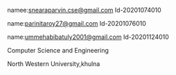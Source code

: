 
namee:snearaparvin.cse@gmail.com
Id-20201074010

name:parinitaroy27@gmail.com
Id-20201076010

name:ummehabibatuly2001@gmail.com
Id-20201124010


Computer Science and Engineering

North Western University,khulna
